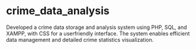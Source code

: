 # crime_data_analysis
Developed a crime data storage and analysis system using PHP, SQL, and XAMPP, with CSS for a userfriendly interface. The system enables efficient data management and detailed crime statistics visualization.
